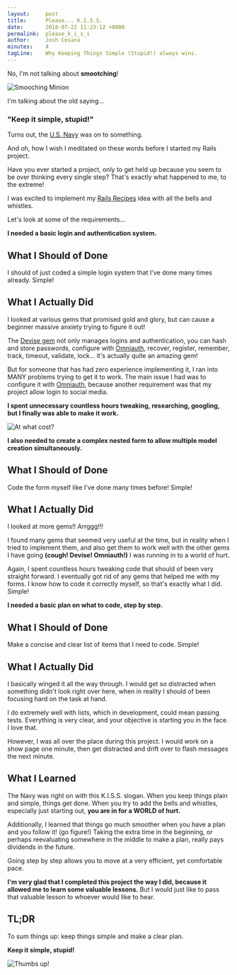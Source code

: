 ```yaml
---
layout:     post
title:      Please... K.I.S.S.
date:       2018-07-22 11:23:12 +0000
permalink:  please_k_i_s_s
author:     Josh Cesana
minutes:    4
tagLine:    Why Keeping Things Simple (Stupid!) always wins.
---
```


No, I'm not talking about **smootching**!

![Smooching Minion](https://media.giphy.com/media/dMYVHzANYb9p6/giphy.gif)

I'm talking about the old saying...

### "Keep it simple, stupid!"

Turns out, the [U.S. Navy](https://en.wikipedia.org/wiki/KISS_principle) was on to something.

And oh, how I wish I meditated on these words before I started my Rails project.

Have you ever started a project, only to get held up because you seem to be over thinking every single step? That's exactly what happened to me, to the extreme!

I was excited to implement my [Rails Recipes](https://github.com/joshcesana/rails-recipes) idea with all the bells and whistles.

Let's look at some of the requirements...

**I needed a basic login and authentication system.**

## What I Should of Done
I should of just coded a simple login system that I've done many times already. Simple!

## What I Actually Did

I looked at various gems that promised gold and glory, but can cause a beginner massive anxiety trying to figure it out!

The [Devise gem](https://github.com/plataformatec/devise) not only manages logins and authentication, you can hash and store passwords, configure with [Omniauth](https://github.com/omniauth), recover, register, remember, track, timeout, validate, lock... it's actually quite an amazing gem!

But for someone that has had zero experience implementing it, I ran into MANY problems trying to get it to work. The main issue I had was to configure it with [Omniauth](https://github.com/omniauth), because another requirement was that my project allow login to social media.

**I spent unnecessary countless hours tweaking, researching, googling, but I finally was able to make it work.**


![At what cost?](https://media.giphy.com/media/65DMhLUJG5CW4/giphy.gif)

**I also needed to create a complex nested form to allow multiple model creation simultaneously.**

## What I Should of Done

Code the form myself like I've done many times before! Simple!

## What I Actually Did

I looked at more gems!! Arrggg!!!

I found many gems that seemed very useful at the time, but in reality when I tried to implement them, and also get them to work well with the other gems I have going **(cough! Devise! Omniauth!)** I was running in to a world of hurt.

Again, I spent countless hours tweaking code that should of been very straight forward. I eventually got rid of any gems that helped me with my forms. I know how to code it correctly myself, so that's exactly what I did. Simple!

**I needed a basic plan on what to code, step by step.**

## What I Should of Done
Make a concise and clear list of items that I need to code. Simple!

## What I Actually Did
I basically winged it all the way through. I would get so distracted when something didn't look right over here, when in reality I should of been focusing hard on the task at hand.

I do extremely well with lists, which in development, could mean passing tests. Everything is very clear, and your objective is starting you in the face. I love that.

However, I was all over the place during this project. I would work on a show page one minute, then get distracted and drift over to flash messages the next minute.

## What I Learned
The Navy was right on with this K.I.S.S. slogan. When you keep things plain and simple, things get done. When you try to add the bells and whistles, especially just starting out, **you are in for a WORLD of hurt.**

Additionally, I learned that things go much smoother when you have a plan and you follow it! (go figure!) Taking the extra time in the beginning, or perhaps reevaluating somewhere in the middle to make a plan, really pays dividends in the future.

Going step by step allows you to move at a very efficient, yet comfortable pace.

**I'm very glad that I completed this project the way I did, because it allowed me to learn some valuable lessons.** But I would just like to pass that valuable lesson to whoever would like to hear.

## TL;DR

To sum things up: keep things simple and make a clear plan.

**Keep it simple, stupid!**

![Thumbs up!](https://media.giphy.com/media/111ebonMs90YLu/giphy.gif)
